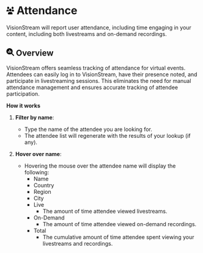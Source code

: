 # <img src="https://raw.githubusercontent.com/vishaldhole173/pro-stream-documentation/main/fontawesome/svgs/solid/users.svg" width="20" height="20"> Attendance

VisionStream will report user attendance, including time engaging in your content, including both livestreams and on-demand recordings.

## <img src="https://raw.githubusercontent.com/vishaldhole173/pro-stream-documentation/main/fontawesome/svgs/solid/magnifying-glass-chart.svg" width="20" height="20"> Overview

VisionStream offers seamless tracking of attendance for virtual events. Attendees can easily log in to VisionStream, have their presence noted, and participate in livestreaming sessions. This eliminates the need for manual attendance management and ensures accurate tracking of attendee participation.

**How it works**

1. **Filter by name**:
    - Type the name of the attendee you are looking for.
    - The attendee list will regenerate with the results of your lookup (if any).

2. **Hover over name**:
    - Hovering the mouse over the attendee name will display the following:
      - Name
      - Country
      - Region
      - City
      - Live
        - The amount of time attendee viewed livestreams.
      - On-Demand
        - The amount of time attendee viewed on-demand recordings.
      - Total
        - The cumulative amount of time attendee spent viewing your livestreams and recordings.

